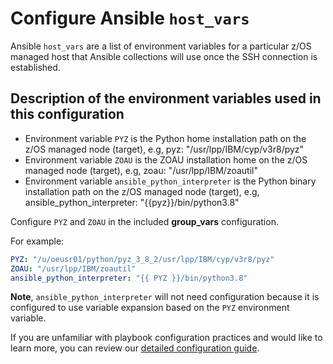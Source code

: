 # Configure Ansible `host_vars`

Ansible `host_vars` are a list of environment variables for a particular z/OS
managed host that Ansible collections will use once the SSH connection is
established.

## Description of the environment variables used in this configuration
* Environment variable `PYZ` is the Python home installation path on the
  z/OS managed node (target), e.g, pyz: "/usr/lpp/IBM/cyp/v3r8/pyz"
* Environment variable `ZOAU` is the ZOAU installation home on the z/OS managed
  node (target), e.g, zoau: "/usr/lpp/IBM/zoautil"
* Environment variable `ansible_python_interpreter` is the Python binary
  installation path on the z/OS managed node (target),
  e.g, ansible_python_interpreter: "{{pyz}}/bin/python3.8"

Configure `PYZ` and `ZOAU` in the included **group_vars** configuration.

For example:

```yaml
PYZ: "/u/oeusr01/python/pyz_3_8_2/usr/lpp/IBM/cyp/v3r8/pyz"
ZOAU: "/usr/lpp/IBM/zoautil"
ansible_python_interpreter: "{{ PYZ }}/bin/python3.8"
```

**Note**, `ansible_python_interpreter` will not need configuration because it is
configured to use variable expansion based on the `PYZ` environment variable.

If you are unfamiliar with playbook configuration practices and would like to
learn more, you can review our [detailed configuration guide](configuration_guide.md).
